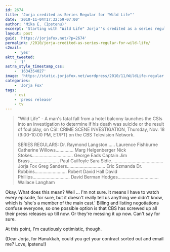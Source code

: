 ```yaml
---
id: 2674
title: 'Jorja credited as Series Regular for "Wild Life"'
date: '2010-11-04T17:32:59-07:00'
author: 'Mika E. (Ipstenu)'
excerpt: 'Starting with "Wild Life" Jorja''s credited as a series regular!'
layout: post
guid: 'https://jorjafox.net/?p=2674'
permalink: /2010/jorja-credited-as-series-regular-for-wild-life/
s2mail:
    - 'yes'
aktt_tweeted:
    - '1'
astra_style_timestamp_css:
    - '1634354027'
image: 'https://static.jorjafox.net/wordpress/2010/11/WildLife-regular.jpg'
categories:
    - 'Jorja Fox'
tags:
    - csi
    - 'press release'
    - tv
---
```


<blockquote>"Wild Life" - A man's fatal fall from a hotel balcony launches the CSIs into an investigation to determine if his death was suicide or the result of foul play, on CSI: CRIME SCENE INVESTIGATION, Thursday, Nov. 18 (9:00-10:00 PM, ET/PT) on the CBS Television Network.

SERIES REGULARS:
Dr. Raymond Langston...... Laurence Fishburne
Catherine Willows.............. Marg Helgenberger
Nick Stokes................................ George Eads
Captain Jim Brass....................... Paul Guilfoyle
Sara Sidle......................................... Jorja Fox
Greg Sanders.............................. Eric Szmanda
Dr. Robbins......................... Robert David Hall
David Phillips............................. David Berman
Hodges................................ Wallace Langham</blockquote>

Okay. What does this mean? Well ... I'm not sure. It means I have to watch every episode, for sure, but it doesn't really tell us anything we didn't know, which is 'she's a member of the main cast.'  Billing and listing negotiations confuse everyone, so one possible option is that CBS has screwed up all their press releases up till now. Or they're messing it up now.  Can't say for sure.

At this point, I'm cautiously optimistic, though.

(Dear Jorja, for Hanukkah, could you get your contract sorted out and email me? Love, Ipstenu!)

